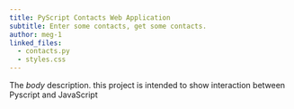 ```yaml
---
title: PyScript Contacts Web Application
subtitle: Enter some contacts, get some contacts.
author: meg-1
linked_files:
  - contacts.py
  - styles.css
---
```

The *body* description.
this project is intended to show interaction between Pyscript and JavaScript